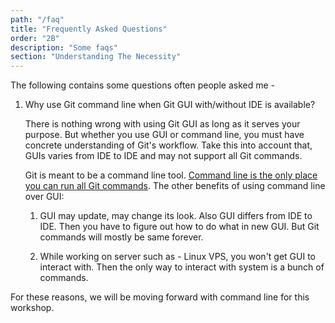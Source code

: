```yaml
---
path: "/faq"
title: "Frequently Asked Questions"
order: "2B"
description: "Some faqs"
section: "Understanding The Necessity"
---
```


The following contains some questions often people asked me -

1. Why use Git command line when Git GUI with/without IDE is available?

   There is nothing wrong with using Git GUI as long as it serves your purpose. But whether you use GUI or command line, you must have concrete understanding of Git's workflow. Take this into account that, GUIs varies from IDE to IDE and may not support all Git commands.

   Git is meant to be a command line tool. [Command line is the only place you can run all Git commands][git-cmd]. The other benefits of using command line over GUI:

   1. GUI may update, may change its look. Also GUI differs from IDE to IDE. Then you have to figure out how to do what in new GUI. But Git commands will mostly be same forever.

   2. While working on server such as - Linux VPS, you won't get GUI to interact with. Then the only way to interact with system is a bunch of commands.

For these reasons, we will be moving forward with command line for this workshop.

[git-cmd]: https://git-scm.com/book/en/v2/Getting-Started-The-Command-Line
